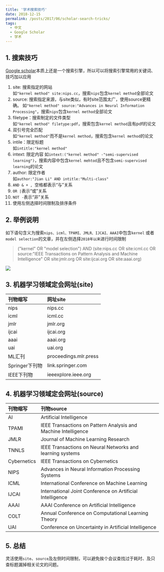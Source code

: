 ```yaml
---
title: '学术搜索技巧'
date: 2018-12-15
permalink: /posts/2017/06/scholar-search-tricks/
tags:
  - 中文
  - Google Scholar
  - 学术
---
```


## 1. 搜索技巧
[Google scholar](https://scholar.google.com/)本质上还是一个搜索引擎，所以可以将搜索引擎常用的关键词、技巧加以应用
1. site: 搜索指定的网站  
   如`"kernel method" site:nips.cc`，搜索`nips`包含`kernel method`全部论文
2. source: 搜索指定来源，与site类似，有时site范围太广，使用source更精确。
   如`"kernel method" source:"Advances in Neural Information Processing"`，搜索`nips`包含`kernel method`全部论文
3. filetype：搜索制定的文件类型   
   如`"kernel method" filetype:pdf`，搜索包含`kernel method`且有pdf的论文
4. 双引号完全匹配  
   如`"kernel method"`而不是`kernel method`，搜索包含`kernel method`的论文
5. intile：限定标题  
   如`intitle:"kernel method"`
6. intext: 限定内容
   如`intext:("kernel method" -"semi-supervised learning")`，搜索内容中包含`kernel mehtod`且不包含`semi-supervised learning`的论文
7. author: 限定作者  
   如`author:"Jian Li" AND intitle:"Multi-class"`
8. `AND & + , `空格都表示“与”关系
9. `OR |`表示“或”关系
10. `NOT -`表示“非”关系
11. 使用左侧选择时间限制及排序条件
## 2. 举例说明
如下语句含义为搜索`nips、icml、TPAMI、JMLR、IJCAI、AAAI`中包含`kernel` 或者`model selection`的文章，并在左侧选择`2018年以来`进行时间限制
> ("kernel" OR "model selection") AND (site:nips.cc OR site:icml.cc OR source:"IEEE Transactions on Pattern Analysis and Machine Intelligence" OR site:jmlr.org OR site:ijcai.org OR site:aaai.org)


![](https://lijian.ac.cn/files/scholar_search_strick.png)
## 3. 机器学习领域定会网址(site)

|刊物缩写|网址site|
|:--|:--|
|nips|nips.cc|
|icml|icml.cc|
|jmlr|jmlr.org|
|ijcai|ijcai.org|
|aaai|aaai.org|
|uai|uai.org|
|ML汇刊|proceedings.mlr.press|
|Springer下刊物|link.springer.com|
|IEEE下刊物|ieeexplore.ieee.org|

## 4. 机器学习领域定会网址(source)

|刊物缩写|刊物source|
|:--|:--|
|AI|Artificial Intelligence|
|TPAMI|IEEE Transactions on Pattern Analysis and Machine Intelligence|
|JMLR|Journal of Machine Learning Research|
|TNNLS|IEEE Transactions on Neural Networks and learning systems|
|Cybernetics|IEEE Transactions on Cybernetics|
|NIPS|Advances in Neural Information Processing Systems|
|ICML|International Conference on Machine Learning|
|IJCAI|International Joint Conference on Artificial Intelligence|
|AAAI|AAAI Conference on Artificial Intelligence|
|COLT|Annual Conference on Computational Learning Theory|
|UAI|Conference on Uncertainty in Artificial Intelligence|

## 5. 总结

灵活使用`site`、`source`及左侧时间限制，可以避免挨个会议查找过于耗时、及只查标题漏掉相关论文的问题。
